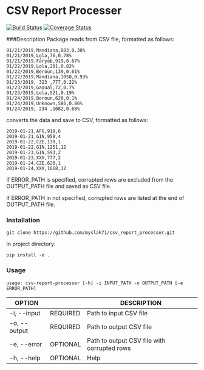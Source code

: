 CSV Report Processer
==================== 
[![Build Status](https://travis-ci.org/myslak71/csv_report_processer.svg?branch=master)](https://travis-ci.org/myslak71/csv_report_processer)
[![Coverage Status](https://coveralls.io/repos/github/myslak71/csv_report_processer/badge.svg?branch=master)](https://coveralls.io/github/myslak71/csv_report_processer?branch=master)

###Description
Package reads from CSV file, formatted as follows:
```
01/21/2019,Mandiana,883,0.38%
01/21/2019,Lola,76,0.78%
01/21/2019,Fāryāb,919,0.67%
01/22/2019,Lola,201,0.82%
01/22/2019,Beroun,139,0.61%
01/22/2019,Mandiana,1050,0.93%
01/23/2019, 323 ,777,0.22%
01/23/2019,Gaoual,72,0.7%
01/23/2019,Lola,521,0.19%
01/24/2019,Beroun,620,0.1%
01/24/2019,Unknown,586,0.86%
01/24/2019, 234 ,1082,0.68%
```
converts the data and save to CSV, formatted as follows:
```
2019-01-21,AFG,919,6
2019-01-21,GIN,959,4
2019-01-22,CZE,139,1
2019-01-22,GIN,1251,12
2019-01-23,GIN,593,2
2019-01-23,XXX,777,2
2019-01-24,CZE,620,1
2019-01-24,XXX,1668,12
```
If ERROR_PATH is specified, corrupted rows are excluded from the OUTPUT_PATH file and saved
as CSV file.

If ERROR_PATH in not specified, corrupted rows are listed at the end of OUTPUT_PATH file. 
### Installation
```
git clone https://github.com/myslak71/csv_report_processer.git
```
In project directory:
```
pip install -e .
```

### Usage
```
usage: csv-report-processer [-h] -i INPUT_PATH -o OUTPUT_PATH [-e ERROR_PATH]
```


|OPTION    | |DESCRIPTION |
| --------  |---|-------------|
|-i, --input|REQUIRED |Path to input CSV file|
|-o, --output|REQUIRED |Path to output CSV file|
|-e, --error|OPTIONAL |Path to output CSV file with corrupted rows|
|-h, --help|OPTIONAL|Help|
